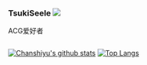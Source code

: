 ### TsukiSeele ![](https://visitor-badge.laobi.icu/badge?page_id=tsukiseele.readme)
ACG爱好者

<div style="display: flex; align-item: flex-start; flex-direction: row;">

[![Chanshiyu's github stats](https://github-readme-stats.vercel.app/api?username=tsukiseele&theme=vue&&show_icons=true)](https://github.com/anuraghazra/github-readme-stats)
[![Top Langs](https://github-readme-stats.vercel.app/api/top-langs/?username=tsukiseele&theme=vue)](https://github.com/anuraghazra/github-readme-stats)

</div>
